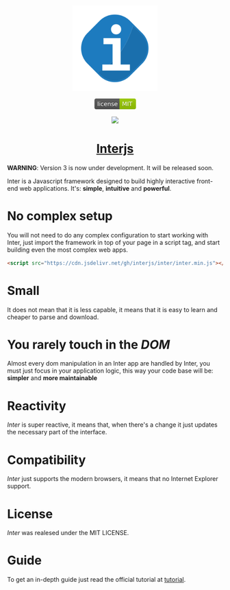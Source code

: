 <p align="center">
<a href="https://interjs.github.io">
 <img src="https://github.com/DenisPower1/inter/blob/main/Inter.png"
      width="200" 
      >
      </a>
 
 </p>

<div align="center">
 <span>

<a href="https://github.com/DenisPower1/inter/blob/main/LICENSE">
 <img  width="97" src="https://github.com/DenisPower1/inter/blob/main/mitpic.svg">


  </a>
 
  </span>
   <span>

<a href="https://github.com/DenisPower1/inter/">

 <img src="https://img.shields.io/github/v/release/DenisPower1/inter.svg"
      width="100" 
      >
      </a>
 
 
 </span>
 
</div>
 
<h1 align="center"> <a href="http://interjs.github.io">Interjs</a></h1>


**WARNING**: Version 3 is now under development. It will be released soon.

Inter is a Javascript framework designed to build highly interactive front-end web applications.
It's: **simple**, **intuitive** and **powerful**.


# No complex setup

You will not need to do any complex configuration to start working with Inter, just import the
framework in top of your page in a script tag, and start building even the most complex web apps.

```html
<script src="https://cdn.jsdelivr.net/gh/interjs/inter/inter.min.js"></script>
```

# Small

It does not mean that it is less capable, it means that it is easy to learn and cheaper to parse and download.

# You rarely touch in the *DOM*

Almost every dom manipulation in an Inter app are handled by Inter, you  must just focus in your application logic, this way your code base will be: **simpler** and **more maintainable**

# Reactivity

*Inter* is super reactive, it means that, when there's a change it just updates the necessary part of the interface.

# Compatibility

*Inter* just supports the modern browsers, it means that no Internet Explorer support.

# License

*Inter* was realesed under the MIT LICENSE.

# Guide

To get an in-depth guide just read the official tutorial at [tutorial](http://interjs.github.io/v2/tutorial/pt/instalacao).
